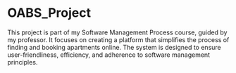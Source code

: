 # OABS_Project
This project is part of my Software Management Process course, guided by my professor. It focuses on creating a platform that simplifies the process of finding and booking apartments online. The system is designed to ensure user-friendliness, efficiency, and adherence to software management principles.
